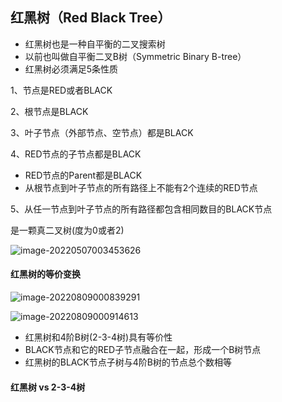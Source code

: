 ## 红黑树（Red Black Tree）

* 红黑树也是一种自平衡的二叉搜索树
* 以前也叫做自平衡二叉B树（Symmetric Binary B-tree）
* 红黑树必须满足5条性质

1、节点是RED或者BLACK

2、根节点是BLACK

3、叶子节点（外部节点、空节点）都是BLACK

4、RED节点的子节点都是BLACK

* RED节点的Parent都是BLACK
* 从根节点到叶子节点的所有路径上不能有2个连续的RED节点

5、从任一节点到叶子节点的所有路径都包含相同数目的BLACK节点

是一颗真二叉树(度为0或者2)

![image-20220507003453626](/Users/guo/Notes/学习算法与数据结构笔记/images/红黑树_01.png)

#### 红黑树的等价变换

![image-20220809000839291](/Users/guo/Notes/学习算法与数据结构笔记/images/红黑树等价_01.png)

![image-20220809000914613](/Users/guo/Notes/学习算法与数据结构笔记/images/红黑树等价_02.png)

* 红黑树和4阶B树(2-3-4树)具有等价性
* BLACK节点和它的RED子节点融合在一起，形成一个B树节点
* 红黑树的BLACK节点子树与4阶B树的节点总个数相等

#### 红黑树 vs 2-3-4树

